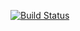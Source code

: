 [![Build Status](https://travis-ci.org/leonardo-mendes/waesChallenge.svg?branch=master)](https://travis-ci.org/leonardo-mendes/waesChallenge)